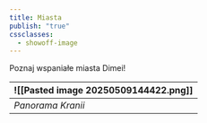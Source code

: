 ```yaml
---
title: Miasta
publish: "true"
cssclasses:
  - showoff-image
---
```

Poznaj wspaniałe miasta Dimei!

|   ![[Pasted image 20250509144422.png]]  |
| --- |
|   *Panorama Kranii*  |
